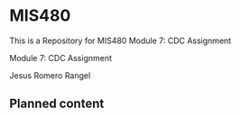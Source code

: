 # MIS480
This is a Repository for MIS480 Module 7: CDC Assignment



Module 7: CDC Assignment

Jesus Romero Rangel

## Planned content
